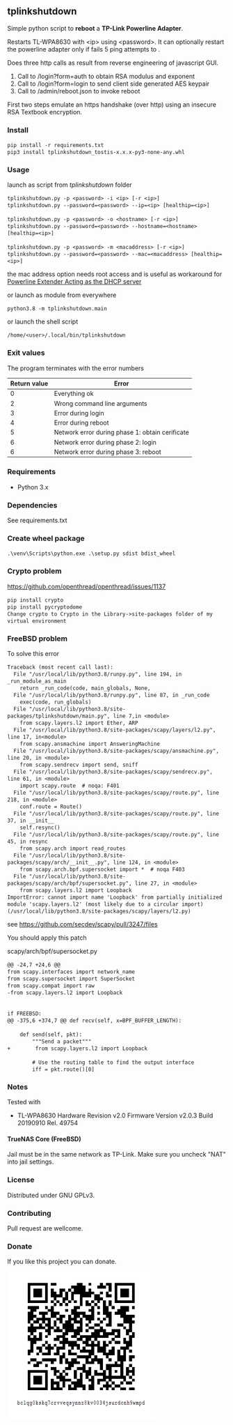 ## tplinkshutdown

Simple python script to **reboot** a **TP-Link Powerline Adapter**.

Restarts TL-WPA8630 with \<ip> using \<password>. It can optionally restart the powerline adapter only if fails 5 ping attempts to <healthip>.

Does three http calls as result from reverse engineering of javascript GUI.
1) Call to /login?form=auth to obtain RSA modulus and exponent
2) Call to /login?form=login to send client side generated AES keypair
3) Call to /admin/reboot.json to invoke reboot

First two steps emulate an https handshake (over http) using an insecure RSA Textbook encryption.

### Install
```
pip install -r requirements.txt
pip3 install tplinkshutdown_tostis-x.x.x-py3-none-any.whl
```

### Usage
launch as script from *tplinkshutdown* folder
```
tplinkshutdown.py -p <password> -i <ip> [-r <ip>]
tplinkshutdown.py --password=<password> --ip=<ip> [healthip=<ip>]

tplinkshutdown.py -p <password> -o <hostname> [-r <ip>]
tplinkshutdown.py --password=<password> --hostname=<hostname> [healthip=<ip>]

tplinkshutdown.py -p <password> -m <macaddress> [-r <ip>]
tplinkshutdown.py --password=<password> --mac=<macaddress> [healthip=<ip>]
```
the mac address option needs root access and is useful as workaround for [Powerline Extender Acting as the DHCP server](https://community.tp-link.com/en/home/forum/topic/265692)


or launch as module from everywhere
```
python3.8 -m tplinkshutdown.main
```

or launch the shell script
```
/home/<user>/.local/bin/tplinkshutdown 
```

### Exit values
The program terminates with the error numbers

| Return value | Error                |
|---|------------------------------|
| 0 | Everything ok                |
| 2 | Wrong command line arguments |
| 3 | Error during login           |
| 4 | Error during reboot          |
| 5 | Network error during phase 1: obtain cerificate          |
| 6 | Network error during phase 2: login          |
| 6 | Network error during phase 3: reboot          |

### Requirements

- Python 3.x 

### Dependencies

See requirements.txt

### Create wheel package
```
.\venv\Scripts\python.exe .\setup.py sdist bdist_wheel
```

### Crypto problem

https://github.com/openthread/openthread/issues/1137

```
pip install crypto
pip install pycryptodome
Change crypto to Crypto in the Library->site-packages folder of my virtual environment
```

### FreeBSD problem
To solve this error
```
Traceback (most recent call last):
  File "/usr/local/lib/python3.8/runpy.py", line 194, in _run_module_as_main
    return _run_code(code, main_globals, None,
  File "/usr/local/lib/python3.8/runpy.py", line 87, in _run_code
    exec(code, run_globals)
  File "/usr/local/lib/python3.8/site-packages/tplinkshutdown/main.py", line 7,in <module>
    from scapy.layers.l2 import Ether, ARP
  File "/usr/local/lib/python3.8/site-packages/scapy/layers/l2.py", line 17, in<module>
    from scapy.ansmachine import AnsweringMachine
  File "/usr/local/lib/python3.8/site-packages/scapy/ansmachine.py", line 20, in <module>
    from scapy.sendrecv import send, sniff
  File "/usr/local/lib/python3.8/site-packages/scapy/sendrecv.py", line 61, in <module>
    import scapy.route  # noqa: F401
  File "/usr/local/lib/python3.8/site-packages/scapy/route.py", line 218, in <module>
    conf.route = Route()
  File "/usr/local/lib/python3.8/site-packages/scapy/route.py", line 37, in __init__
    self.resync()
  File "/usr/local/lib/python3.8/site-packages/scapy/route.py", line 45, in resync
    from scapy.arch import read_routes
  File "/usr/local/lib/python3.8/site-packages/scapy/arch/__init__.py", line 124, in <module>
    from scapy.arch.bpf.supersocket import *  # noqa F403
  File "/usr/local/lib/python3.8/site-packages/scapy/arch/bpf/supersocket.py", line 27, in <module>
    from scapy.layers.l2 import Loopback
ImportError: cannot import name 'Loopback' from partially initialized module 'scapy.layers.l2' (most likely due to a circular import) (/usr/local/lib/python3.8/site-packages/scapy/layers/l2.py)
```
see https://github.com/secdev/scapy/pull/3247/files

You should apply this patch

scapy/arch/bpf/supersocket.py
```
@@ -24,7 +24,6 @@
from scapy.interfaces import network_name
from scapy.supersocket import SuperSocket
from scapy.compat import raw
-from scapy.layers.l2 import Loopback


if FREEBSD:
@@ -375,6 +374,7 @@ def recv(self, x=BPF_BUFFER_LENGTH):

    def send(self, pkt):
        """Send a packet"""
+        from scapy.layers.l2 import Loopback

        # Use the routing table to find the output interface
        iff = pkt.route()[0]
```



### Notes

Tested with
- TL-WPA8630 Hardware Revision v2.0 Firmware Version v2.0.3 Build 20190910 Rel. 49754

#### TrueNAS Core (FreeBSD)
Jail must be in the same network as TP-Link. Make sure you uncheck "NAT" into jail settings.

### License
Distributed under GNU GPLv3.

### Contributing
Pull request are wellcome.

### Donate
If you like this project you can donate.

[![bitcoin-qrcode](https://github.com/Tostis/tplinkshutdown/blob/master/donate-bitcoin.png)](https://github.com/Tostis/tplinkshutdown/blob/master/bitcoin-address.txt)
